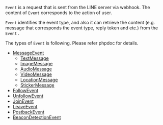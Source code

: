 `Event` is a request that is sent from the LINE server via webhook. The content of `Event` corresponds to the action of user.

`Event` identifies the event type, and also it can retrieve the content (e.g. message that corresponds the event type, reply token and etc.) from the `Event` .

The types of `Event` is following. Please refer phpdoc for details.

- [MessageEvent](https://line.github.io/line-bot-sdk-php/class-LINE.LINEBot.Event.MessageEvent.html)
  - [TextMessage](https://line.github.io/line-bot-sdk-php/class-LINE.LINEBot.Event.MessageEvent.TextMessage.html)
  - [ImageMessage](https://line.github.io/line-bot-sdk-php/class-LINE.LINEBot.Event.MessageEvent.ImageMessage.html)
  - [AudioMessage](https://line.github.io/line-bot-sdk-php/class-LINE.LINEBot.Event.MessageEvent.AudioMessage.html)
  - [VideoMessage](https://line.github.io/line-bot-sdk-php/class-LINE.LINEBot.Event.MessageEvent.VideoMessage.html)
  - [LocationMessage](https://line.github.io/line-bot-sdk-php/class-LINE.LINEBot.Event.MessageEvent.LocationMessage.html)
  - [StickerMessage](https://line.github.io/line-bot-sdk-php/class-LINE.LINEBot.Event.MessageEvent.StickerMessage.html)
- [FollowEvent](https://line.github.io/line-bot-sdk-php/class-LINE.LINEBot.Event.FollowEvent.html)
- [UnfollowEvent](https://line.github.io/line-bot-sdk-php/class-LINE.LINEBot.Event.UnfollowEvent.html)
- [JoinEvent](https://line.github.io/line-bot-sdk-php/class-LINE.LINEBot.Event.JoinEvent.html)
- [LeaveEvent](https://line.github.io/line-bot-sdk-php/class-LINE.LINEBot.Event.LeaveEvent.html)
- [PostbackEvent](https://line.github.io/line-bot-sdk-php/class-LINE.LINEBot.Event.PostbackEvent.html)
- [BeaconDetectionEvent](https://line.github.io/line-bot-sdk-php/class-LINE.LINEBot.Event.BeaconDetectionEvent.html)